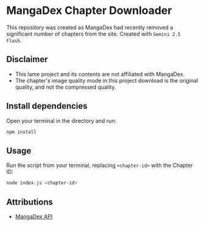 # MangaDex Chapter Downloader
This repository was created as MangaDex had recently removed a significant number of chapters from the site. Created with `Gemini 2.5 Flash`.

## Disclaimer
- This lame project and its contents are not affiliated with MangaDex.
- The chapter's image quality mode in this project download is the original quality, and not the compressed quality.

## Install dependencies
Open your terminal in the directory and run:
```bash
npm install
```

## Usage
Run the script from your terminal, replacing `<chapter-id>` with the Chapter ID:
```bash
node index.js <chapter-id>
```

## Attributions
- [MangaDex API](https://api.mangadex.org/docs/04-chapter/retrieving-chapter/)